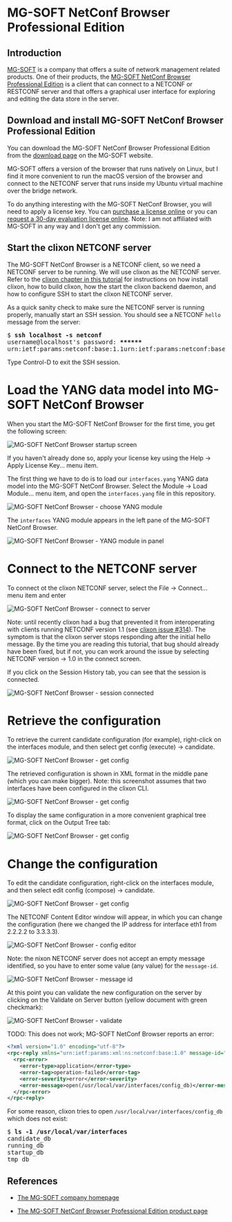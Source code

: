 # MG-SOFT NetConf Browser Professional Edition

## Introduction

[MG-SOFT](https://www.mg-soft.si/) is a company that offers a suite of network management related
products.
One of their products, the
[MG-SOFT NetConf Browser Professional Edition](https://www.mg-soft.si/mgNetConfBrowser.html)
is a client that can connect to a NETCONF or RESTCONF server and that offers a graphical user 
interface for exploring and editing the data store in the server.

## Download and install MG-SOFT NetConf Browser Professional Edition

You can download the MG-SOFT NetConf Browser Professional Edition from the 
[download page](https://www.mg-soft.si/download.html?product=netconfbrowser)
on the MG-SOFT website.

MG-SOFT offers a version of the browser that runs natively on Linux, but I find it more
convenient to run the macOS version of the browser and connect to the NETCONF server that
runs inside my Ubuntu virtual machine over the bridge network.

To do anything interesting with the MG-SOFT NetConf Browser, you will need to apply a license key.
You can [purchase a license online](https://www.mg-soft.si/mgNetConfBrowser-ordering.html)
or you can [request a 30-day evaluation license online](https://www.mg-soft.si/evalKeyReq.html).
Note: I am not affiliated with MG-SOFT in any way and I don't get any commission.

## Start the clixon NETCONF server

The MG-SOFT NetConf Browser is a NETCONF client, so we need a NETCONF server to be running.
We will use clixon as the NETCONF server.
Refer to the [clixon chapter in this tutorial](clixon.md) for instructions on how install clixon,
how to build clixon, how the start the clixon backend daemon, and how to configure SSH to start
the clixon NETCONF server.

As a quick sanity check to make sure the NETCONF server is running properly,
manually start an SSH session. You should see a NETCONF `hello` message from the server:

<pre>
$ <b>ssh localhost -s netconf</b>
username@localhost's password: <b>******</b>
<hello xmlns="urn:ietf:params:xml:ns:netconf:base:1.0" message-id="42"><capabilities><capability>urn:ietf:params:netconf:base:1.1</capability><capability>urn:ietf:params:netconf:base:1.0</capability><capability>urn:ietf:params:netconf:capability:candidate:1.0</capability><capability>urn:ietf:params:netconf:capability:validate:1.1</capability><capability>urn:ietf:params:netconf:capability:startup:1.0</capability><capability>urn:ietf:params:netconf:capability:xpath:1.0</capability><capability>urn:ietf:params:netconf:capability:notification:1.0</capability></capabilities><session-id>4</session-id></hello>]]>]]>
</pre>

Type Control-D to exit the SSH session.

# Load the YANG data model into MG-SOFT NetConf Browser

When you start the MG-SOFT NetConf Browser for the first time, you get the following screen:

![MG-SOFT NetConf Browser startup screen](figures/mgsoft-netconf-browser-startup.png)

If you haven't already done so, apply your license key using the Help → Apply License Key... menu
item.

The first thing we have to do is to load our `interfaces.yang` YANG data model into the
MG-SOFT NetConf Browser.
Select the Module → Load Module... menu item, and open the `interfaces.yang` file in this
repository.

![MG-SOFT NetConf Browser - choose YANG module](figures/mgsoft-netconf-browser-choose-yang-file.png)

The `interfaces` YANG module appears in the left pane of the MG-SOFT NetConf Browser.

![MG-SOFT NetConf Browser - YANG module in panel](figures/mgsoft-netconf-browser-module-in-panel.png)

# Connect to the NETCONF server

To connect ot the clixon NETCONF server, select the File → Connect... menu item and enter 

![MG-SOFT NetConf Browser - connect to server](figures/mgsoft-netconf-browser-connect-to-server.png)

Note: until recently clixon had a bug that prevented it from interoperating with clients running
NETCONF version 1.1 (see [clixon issue #314](https://github.com/clicon/clixon/issues/314)).
The symptom is that the clixon server stops responding after the initial hello message.
By the time you are reading this tutorial, that bug should already have been fixed, but if not,
you can work around the issue by selecting NETCONF version → 1.0 in the connect screen.

If you click on the Session History tab, you can see that the session is connected.

![MG-SOFT NetConf Browser - session connected](figures/mgsoft-netconf-browser-connected.png)

# Retrieve the configuration

To retrieve the current candidate configuration (for example), right-click on the interfaces
module, and then select get config (execute) → candidate.

![MG-SOFT NetConf Browser - get config](figures/mgsoft-netconf-browser-get-config.png)

The retrieved configuration is shown in XML format in the middle pane (which you can make
bigger). Note: this screenshot assumes that two interfaces have been configured in the clixon CLI.

![MG-SOFT NetConf Browser - get config](figures/mgsoft-netconf-browser-config-xml.png)

To display the same configuration in a more convenient graphical tree format, click
on the Output Tree tab:

![MG-SOFT NetConf Browser - get config](figures/mgsoft-netconf-browser-config-tree.png)

# Change the configuration

To edit the candidate configuration, right-click on the interfaces
module, and then select edit config (compose) → candidate.

![MG-SOFT NetConf Browser - get config](figures/mgsoft-netconf-browser-edit-config.png)

The NETCONF Content Editor window will appear, in which you can change the configuration
(here we changed the IP address for interface eth1 from 2.2.2.2 to 3.3.3.3).

![MG-SOFT NetConf Browser - config editor](figures/mgsoft-netconf-browser-edit-config-details.png)

Note: the nixon NETCONF server does not accept an empty message identified, so you have to enter
some value (any value) for the `message-id`.

![MG-SOFT NetConf Browser - message id](figures/mgsoft-netconf-browser-message-id.png)

At this point you can validate the new configuration on the server by clicking on the 
Validate on Server button (yellow document with green checkmark):

![MG-SOFT NetConf Browser - validate ](figures/mgsoft-netconf-browser-validate.png)

TODO: This does not work; MG-SOFT NetConf Browser reports an error:

```xml
<?xml version="1.0" encoding="utf-8"?>
<rpc-reply xmlns="urn:ietf:params:xml:ns:netconf:base:1.0" message-id="17">
  <rpc-error>
    <error-type>application</error-type>
    <error-tag>operation-failed</error-tag>
    <error-severity>error</error-severity>
    <error-message>open(/usr/local/var/interfaces/config_db)</error-message>
  </rpc-error>
</rpc-reply>
```

For some reason, clixon tries to open `/usr/local/var/interfaces/config_db` which does not exist:

<pre>
$ <b>ls -1 /usr/local/var/interfaces</b>
candidate_db
running_db
startup_db
tmp_db
</pre>

## References

* [The MG-SOFT company homepage](https://www.mg-soft.si/)

* [The MG-SOFT NetConf Browser Professional Edition product page](https://www.mg-soft.si/mgNetConfBrowser.html)
